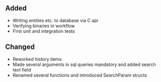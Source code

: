 ## Added
- Writing entities etc. to database via C api
- Verifying binaries in workflow
- First unit and integration tests

## Changed
- Reworked history items
- Made several arguments in sql queries mandatory and added search text field
- Renamed several functions and introduced SearchParam structs
